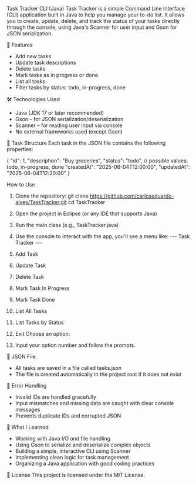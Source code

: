 Task Tracker CLI (Java)
Task Tracker is a simple Command Line Interface (CLI) application built in Java to help you manage your to-do list. It allows you to create, update, delete, and track the status of your tasks directly through the console, using Java's Scanner for user input and Gson for JSON serialization.

📌 Features
- Add new tasks
- Update task descriptions
- Delete tasks
- Mark tasks as in progress or done
- List all tasks
- Filter tasks by status: todo, in-progress, done

🛠 Technologies Used
- Java (JDK 17 or later recommended)
- Gson – for JSON serialization/deserialization
- Scanner – for reading user input via console
- No external frameworks used (except Gson)

📂 Task Structure
Each task in the JSON file contains the following properties:

{
  "id": 1,
  "description": "Buy groceries",
  "status": "todo", // possible values: todo, in-progress, done
  "createdAt": "2025-06-04T12:00:00",
  "updatedAt": "2025-06-04T12:30:00"
}

How to Use

1. Clone the repository:
git clone https://github.com/carloseduardo-alves/TaskTracker.git
cd TaskTracker

2. Open the project in Eclipse (or any IDE that supports Java)

3. Run the main class (e.g., TaskTracker.java)

4. Use the console to interact with the app, you'll see a menu like:
--- Task Tracker ---
1. Add Task
2. Update Task
3. Delete Task
4. Mark Task In Progress
5. Mark Task Done
6. List All Tasks
7. List Tasks by Status
0. Exit
Choose an option:

5. Input your option number and follow the prompts.

📁 JSON File
- All tasks are saved in a file called tasks.json
- The file is created automatically in the project root if it does not exist

🧪 Error Handling
- Invalid IDs are handled gracefully
- Input mismatches and missing data are caught with clear console messages
- Prevents duplicate IDs and corrupted JSON

🧩 What I Learned
- Working with Java I/O and file handling
- Using Gson to serialize and deserialize complex objects
- Building a simple, interactive CLI using Scanner
- Implementing clean logic for task management
- Organizing a Java application with good coding practices

📄 License
This project is licensed under the MIT License.
